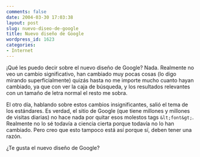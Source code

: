 ```yaml
---
comments: false
date: 2004-03-30 17:03:38
layout: post
slug: nuevo-diseo-de-google
title: Nuevo diseño de Google
wordpress_id: 1623
categories:
- Internet
---
```


¡Qué les puedo decir sobre el nuevo diseño de Google? Nada. Realmente no veo un cambio significativo, han cambiado muy pocas cosas (lo digo mirando superficialmente) quizás hasta no me importe mucho cuanto hayan cambiado, ya que con ver la caja de búsqueda, y los resultados relevantes con un tamaño de letra normal el resto me sobra.





El otro día, hablando sobre estos cambios insignificantes, salió el tema de los estándares. Es verdad, el sitio de Google (que tiene millones y millones de visitas diarias) no hace nada por quitar esos molestos tags `&lt;font&gt;`. Realmente no lo sé todavía a ciencia cierta porque todavía no lo han cambiado. Pero creo que esto tampoco está así porque sí, deben tener una razón.





¿Te gusta el nuevo diseño de Google?




 
